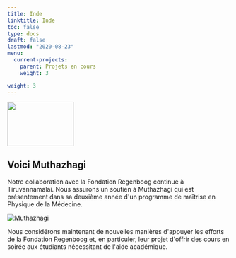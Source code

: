 ```yaml
---
title: Inde
linktitle: Inde
toc: false
type: docs
draft: false
lastmod: "2020-08-23"
menu:
  current-projects:
    parent: Projets en cours
    weight: 3

weight: 3
---
```

<img src="/img/India/India_Flag.png" style="float=left;width:150px;height:100px;">

## Voici Muthazhagi

Notre collaboration avec la Fondation Regenboog continue à Tiruvannamalai. Nous assurons un soutien à Muthazhagi qui est présentement dans sa deuxième année d'un programme de maîtrise en Physique de la Médecine.

![Muthazhagi](/img/India/IndiaStudent2020.jpg)

Nous considérons maintenant de nouvelles manières d'appuyer les efforts de la Fondation Regenboog et, en particuler, leur projet d'offrir des cours en soirée aux étudiants nécessitant de l'aide académique.
